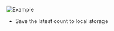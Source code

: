 ![Example](https://codedamn-website-assets.s3.us-east-1.amazonaws.com/uploads/06-2023/image.zM9E7ZoTD8QV_PPwEJb7f.gif)

- Save the latest count to local storage
